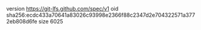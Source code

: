 version https://git-lfs.github.com/spec/v1
oid sha256:ecdc433a70641a83026c93998e2366f88c2347d2e704322571a3772eb808d6fe
size 6025
